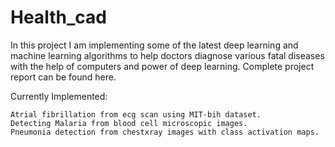 # Health_cad
In this project I am implementing some of the latest deep learning and machine learning algorithms to help doctors diagnose various fatal diseases with the help of computers and power of deep learning. Complete project report can be found here.

Currently Implemented:

    Atrial fibrillation from ecg scan using MIT-bih dataset.
    Detecting Malaria from blood cell microscopic images.
    Pneumonia detection from chestxray images with class activation maps.
